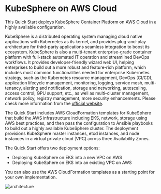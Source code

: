 # KubeSphere on AWS Cloud

This Quick Start deploys KubeSphere Container Platform on AWS Cloud in a highly available configuration.

KubeSphere is a distributed operating system managing cloud native applications with Kubernetes as its kernel, and provides plug-and-play architecture for third-party applications seamless integration to boost its ecosystem. KubeSphere is also a multi-tenant enterprise-grade container platform with full-stack automated IT operation and streamlined DevOps workflows. It provides developer-friendly wizard web UI, helping enterprises to build out a more robust and feature-rich platform, which includes most common functionalities needed for enterprise Kubernetes strategy, such as the Kubernetes resource management, DevOps (CI/CD), application lifecycle management, monitoring, logging, service mesh, multi-tenancy, alerting and notification, storage and networking, autoscaling, access control, GPU support, etc., as well as multi-cluster management, network policy, registry management, more security enhancements. Please check more information from the [official website](https://kubesphere.io).

The Quick Start includes AWS CloudFormation templates for KubeSphere that build the AWS infrastructure including EKS, network, storage using AWS best practices, and then pass the configuration to Ansible playbooks to build out a highly available KubeSphere cluster. The deployment provisions KubeSphere master instances, etcd instances, and node instances in a virtual private cloud (VPC) across three Availability Zones.

The Quick Start offers two deployment options:

- Deploying KubeSphere on EKS into a new VPC on AWS
- Deploying KubeSphere on EKS into an existing VPC on AWS

You can also use the AWS CloudFormation templates as a starting point for your own implementation.

![architecture](https://github.com/kubesphere/community/blob/master/sig-cloud-providers/aws/images/architecture.png)
